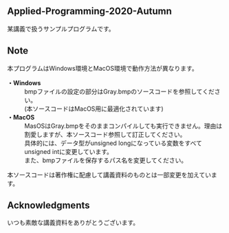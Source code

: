 ## Applied-Programming-2020-Autumn

某講義で扱うサンプルプログラムです。



## Note

本プログラムはWindows環境とMacOS環境で動作方法が異なります。

<dl>
  <dt><b>・Windows</b></dt>
  <dd>bmpファイルの設定の部分はGray.bmpのソースコードを参照してください。<br>
  		(本ソースコードはMacOS用に最適化されています)</dd>
  <dt><b>・MacOS</b></dt>
  <dd>MasOSはGray.bmpをそのままコンパイルしても実行できません。理由は割愛しますが、本ソースコード参照して訂正してください。<br>
  具体的には、データ型がunsigned longになっている変数をすべてunsigned intに変更しています。<br>
  また、bmpファイルを保存するパス名を変更してください。</dd>
</dl>



本ソースコードは著作権に配慮して講義資料のものとは一部変更を加えています。

## Acknowledgments

いつも素敵な講義資料をありがとうございます。